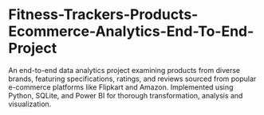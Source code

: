 # Fitness-Trackers-Products-Ecommerce-Analytics-End-To-End-Project
An end-to-end data analytics project examining products from diverse brands, featuring specifications, ratings, and reviews sourced from popular e-commerce platforms like Flipkart and Amazon. Implemented using Python, SQLite, and Power BI for thorough transformation, analysis and visualization.
